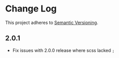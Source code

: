 # Change Log
This project adheres to [Semantic Versioning](http://semver.org/).

## 2.0.1
* Fix issues with 2.0.0 release where scss lacked `;`
